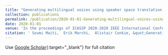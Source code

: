 ```yaml
---
title: "Generating multilingual voices using speaker space translation based on bilingual speaker data"
collection: publications
permalink: /publication/2020-01-01-Generating-multilingual-voices-using-speaker-space-translation-based-on-bilingual-speaker-data
date: 2020-01-01
venue: 'In the proceedings of ICASSP 2020-2020 IEEE International Conference on Acoustics, Speech and Signal Processing (ICASSP)'
citation: ' Soumi Maiti,  Erik Marchi,  Alistair Conkie, &quot;Generating multilingual voices using speaker space translation based on bilingual speaker data.&quot; In the proceedings of ICASSP 2020-2020 IEEE International Conference on Acoustics, Speech and Signal Processing (ICASSP), 2020.'
---
```

Use [Google Scholar](https://scholar.google.com/scholar?q=Generating+multilingual+voices+using+speaker+space+translation+based+on+bilingual+speaker+data){:target="_blank"} for full citation